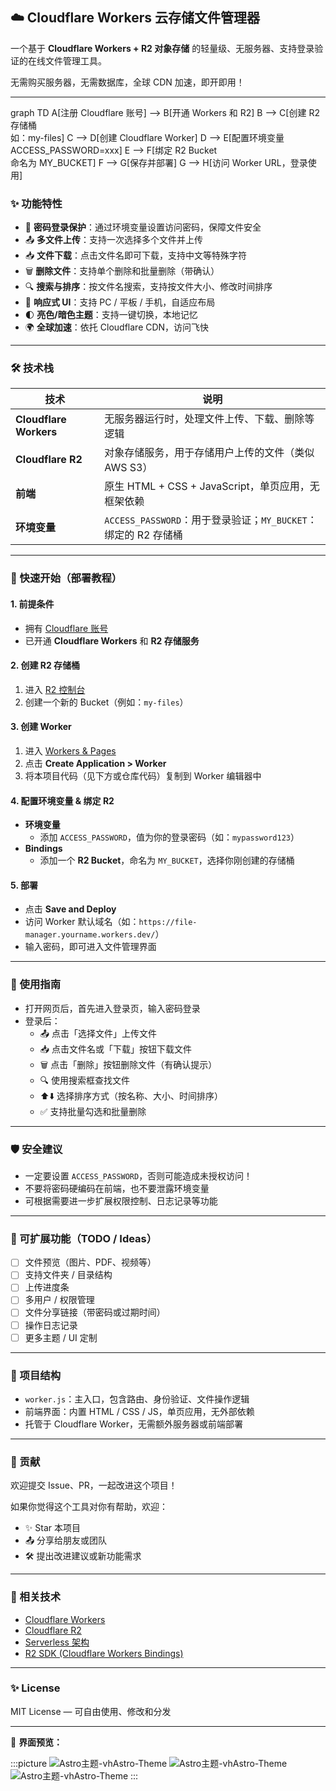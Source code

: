 ## ☁️ Cloudflare Workers 云存储文件管理器

一个基于 **Cloudflare Workers + R2 对象存储** 的轻量级、无服务器、支持登录验证的在线文件管理工具。

无需购买服务器，无需数据库，全球 CDN 加速，即开即用！

---

graph TD
  A[注册 Cloudflare 账号] --> B[开通 Workers 和 R2]
  B --> C[创建 R2 存储桶<br/>如：my-files]
  C --> D[创建 Cloudflare Worker]
  D --> E[配置环境变量<br/>ACCESS_PASSWORD=xxx]
  E --> F[绑定 R2 Bucket<br/>命名为 MY_BUCKET]
  F --> G[保存并部署]
  G --> H[访问 Worker URL，登录使用]

### ✨ 功能特性

- 🔐 **密码登录保护**：通过环境变量设置访问密码，保障文件安全
- 📤 **多文件上传**：支持一次选择多个文件并上传
- 📥 **文件下载**：点击文件名即可下载，支持中文等特殊字符
- 🗑️ **删除文件**：支持单个删除和批量删除（带确认）
- 🔍 **搜索与排序**：按文件名搜索，支持按文件大小、修改时间排序
- 📱 **响应式 UI**：支持 PC / 平板 / 手机，自适应布局
- 🌓 **亮色/暗色主题**：支持一键切换，本地记忆
- 🌍 **全球加速**：依托 Cloudflare CDN，访问飞快

---

### 🛠️ 技术栈

| 技术 | 说明 |
|------|------|
| **Cloudflare Workers** | 无服务器运行时，处理文件上传、下载、删除等逻辑 |
| **Cloudflare R2** | 对象存储服务，用于存储用户上传的文件（类似 AWS S3） |
| **前端** | 原生 HTML + CSS + JavaScript，单页应用，无框架依赖 |
| **环境变量** | `ACCESS_PASSWORD`：用于登录验证；`MY_BUCKET`：绑定的 R2 存储桶 |

---

### 🚀 快速开始（部署教程）

#### 1. 前提条件

- 拥有 [Cloudflare 账号](https://dash.cloudflare.com/)
- 已开通 **Cloudflare Workers** 和 **R2 存储服务**

#### 2. 创建 R2 存储桶

1. 进入 [R2 控制台](https://dash.cloudflare.com/?to=/:account/r2/buckets)
2. 创建一个新的 Bucket（例如：`my-files`）

#### 3. 创建 Worker

1. 进入 [Workers & Pages](https://dash.cloudflare.com/?to=/:account/workers)
2. 点击 **Create Application > Worker**
3. 将本项目代码（见下方或仓库代码）复制到 Worker 编辑器中

#### 4. 配置环境变量 & 绑定 R2

- **环境变量**
  - 添加 `ACCESS_PASSWORD`，值为你的登录密码（如：`mypassword123`）
- **Bindings**
  - 添加一个 **R2 Bucket**，命名为 `MY_BUCKET`，选择你刚创建的存储桶

#### 5. 部署

- 点击 **Save and Deploy**
- 访问 Worker 默认域名（如：`https://file-manager.yourname.workers.dev/`）
- 输入密码，即可进入文件管理界面

---

### 📁 使用指南

- 打开网页后，首先进入登录页，输入密码登录
- 登录后：
  - 📤 点击「选择文件」上传文件
  - 📥 点击文件名或「下载」按钮下载文件
  - 🗑️ 点击「删除」按钮删除文件（有确认提示）
  - 🔍 使用搜索框查找文件
  - ⬆️⬇️ 选择排序方式（按名称、大小、时间排序）
  - ✅ 支持批量勾选和批量删除

---

### 🛡️ 安全建议

- 一定要设置 `ACCESS_PASSWORD`，否则可能造成未授权访问！
- 不要将密码硬编码在前端，也不要泄露环境变量
- 可根据需要进一步扩展权限控制、日志记录等功能

---

### 🧩 可扩展功能（TODO / Ideas）

- [ ] 文件预览（图片、PDF、视频等）
- [ ] 支持文件夹 / 目录结构
- [ ] 上传进度条
- [ ] 多用户 / 权限管理
- [ ] 文件分享链接（带密码或过期时间）
- [ ] 操作日志记录
- [ ] 更多主题 / UI 定制

---

### 📄 项目结构

- `worker.js`：主入口，包含路由、身份验证、文件操作逻辑
- 前端界面：内置 HTML / CSS / JS，单页应用，无外部依赖
- 托管于 Cloudflare Worker，无需额外服务器或前端部署

---

### 🤝 贡献

欢迎提交 Issue、PR，一起改进这个项目！

如果你觉得这个工具对你有帮助，欢迎：

- ✨ Star 本项目
- 📤 分享给朋友或团队
- 🛠️ 提出改进建议或新功能需求

---

### 🔗 相关技术

- [Cloudflare Workers](https://developers.cloudflare.com/workers/)
- [Cloudflare R2](https://developers.cloudflare.com/r2/)
- [Serverless 架构](https://en.wikipedia.org/wiki/Serverless_computing)
- [R2 SDK (Cloudflare Workers Bindings)](https://developers.cloudflare.com/workers/runtime-apis/r2/)

---

### ✨ License

MIT License — 可自由使用、修改和分发

---

📸 **界面预览：**

:::picture
![Astro主题-vhAstro-Theme](https://img.jasmiam.top/v2/CnJtItN.jpeg)
![Astro主题-vhAstro-Theme](https://img.jasmiam.top/v2/uP1am9E.jpeg)
![Astro主题-vhAstro-Theme](https://img.jasmiam.top/v2/zJbJWxM.jpeg)
:::